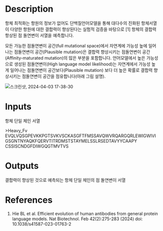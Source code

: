 # Description 

항체 최적화는 항원의 정보가 없어도 단백질언어모델을 통해 대다수의 진화된 항체서열이 다양한 항원에 대한 결합력이 향상된다는 실험적 검증을 바탕으로 [1] 항체의 결합력 항상된 점 돌연변이 서열을 예측합니다.
 
모든 가능한 점돌연변이 공간(full mutational space)에서 자연계에 가능성 높에 일어나는 점돌연변이 공간(Plausible mutation)은 결합력 향상시키는 점돌연변이 공간(Affinity-maturated mutation)의 많은 부분을 포함합니다. 언어모델에서 높은 가능성으로 생성된 점돌연변이(High language model likelihood)는 자연계에서 가능성 높게 일어나는 점돌연변이 공간보다(Plausible mutation) 보다 더 높은 확률로 결합력 향상시키는 점돌연변이 공간을 점유합니다(아래 그림 설명).       

![스크린샷, 2024-04-03 17-38-30](https://github.com/arontier/ad3-tutorials/assets/121647082/9c0688a0-e355-49ea-a1e3-330daa1fa6b3)



# Inputs

항체 단일 체인 서열

\>Heavy_Fv
EVQLVQSGPEVKKPGTSVKVSCKASGFTFMSSAVQWVRQARGQRLEWIGWIVIGSGNTNYAQKFQERVTITRDMSTSTAYMELSSLRSEDTAVYYCAAPY
CSSISCNDGFDIWGQGTMVTVS

# Outputs

결합력이 향상된 것으로 예측되는 항체 단일 체인의 점 돌연변이 서열

# References

1. Hie BL et al. Efficient evolution of human antibodies from general protein language models. Nat Biotechnol. Feb 42(2):275-283 (2024) doi: 10.1038/s41587-023-01763-2
